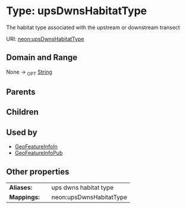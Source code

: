 
# Type: upsDwnsHabitatType


The habitat type associated with the upstream or downstream transect

URI: [neon:upsDwnsHabitatType](https://data.neonscience.org/upsDwnsHabitatType)


## Domain and Range

None ->  <sub>OPT</sub> [String](types/String.md)

## Parents


## Children


## Used by

 * [GeoFeatureInfoIn](GeoFeatureInfoIn.md)
 * [GeoFeatureInfoPub](GeoFeatureInfoPub.md)

## Other properties

|  |  |  |
| --- | --- | --- |
| **Aliases:** | | ups dwns habitat type |
| **Mappings:** | | neon:upsDwnsHabitatType |

